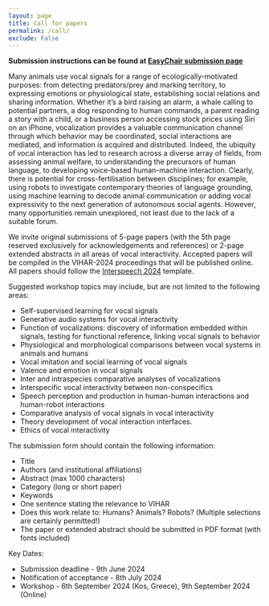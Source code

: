 ```yaml
---
layout: page
title: Call for papers
permalink: /call/
exclude: False
---
```

**Submission instructions can be found at [EasyChair submission page](https://easychair.org/conferences/?conf=vihar2024)**

Many animals use vocal signals for a range of ecologically-motivated purposes: from detecting predators/prey and marking territory, to expressing emotions or physiological state, establishing social relations and sharing information. Whether it’s a bird raising an alarm, a whale calling to potential partners, a dog responding to human commands, a parent reading a story with a child, or a business person accessing stock prices using Siri on an iPhone, vocalization provides a valuable communication channel through which behavior may be coordinated, social interactions are mediated, and information is acquired and distributed. Indeed, the ubiquity of vocal interaction has led to research across a diverse array of fields, from assessing animal welfare, to understanding the precursors of human language, to developing voice-based human-machine interaction. Clearly, there is potential for cross-fertilisation between disciplines; for example, using robots to investigate contemporary theories of language grounding, using machine learning to decode animal communication or adding vocal expressivity to the next generation of autonomous social agents. However, many opportunities remain unexplored, not least due to the lack of a suitable forum.

We invite original submissions of 5-page papers (with the 5th page reserved exclusively for acknowledgements and references) or 2-page extended abstracts in all areas of vocal interactivity. Accepted papers will be compiled in the VIHAR-2024 proceedings that will be published online. All papers should follow the [Interspeech 2024](https://interspeech2024.org/author-resources/) template. 

Suggested workshop topics may include, but are not limited to the following areas:
  - Self-supervised learning for vocal signals
  - Generative audio systems for vocal interactivity
  - Function of vocalizations:  discovery of information embedded within signals, testing for functional reference, linking vocal signals to behavior
  - Physiological and morphological comparisons between vocal systems in animals and humans
  - Vocal imitation and social learning of vocal signals
  - Valence and emotion in vocal signals
  - Inter and intraspecies comparative analyses of vocalizations
  - Interspecific vocal interactivity between non-conspecifics
  - Speech perception and production in human-human interactions and human-robot interactions
  - Comparative analysis of vocal signals in vocal interactivity
  - Theory development of vocal interaction interfaces.
  - Ethics of vocal interactivity 


The submission form should contain the following information:
 - Title
 - Authors (and institutional affiliations)
 - Abstract (max 1000 characters)
 - Category (long or short paper)
 - Keywords
 - One sentence stating the relevance to VIHAR
 - Does this work relate to: Humans? Animals? Robots? (Multiple selections are certainly permitted!)
 - The paper or extended abstract should be submitted in PDF format (with fonts included)



<!--Almost all animals exploit vocal signals for a range of ecologically-motivated purposes: from detecting predators/prey and marking territory, to expressing emotions, establishing social relations and sharing information. Whether it’s a bird raising an alarm, a whale calling to potential partners, a dog responding to human commands, a parent reading a story with a child, or a businessperson accessing stock prices using Siri on an iPhone, vocalisation provides a valuable communications channel through which behaviour may be coordinated and controlled, and information may be distributed and acquired. Indeed, the ubiquity of vocal interaction has led to research across a diverse array of fields, from assessing animal welfare, to understanding the precursors of human language, to developing voice-based human-machine interaction. Clearly, there is potential for cross-fertilisation between disciplines; for example, using robots to investigate contemporary theories of language grounding, using machine learning to analyse different habitats or adding vocal expressivity to the next generation of autonomous social agents. However, many opportunities remain unexplored, not least due to the lack of a suitable forum.

**VIHAR-2021** is the third international workshop on **Vocal Interactivity in-and-between Humans, Animals and Robots**. Taking place virtyally in Paris, Frabce on 14-15 October 2021, VIHAR-2021 aims to bring together researchers studying vocalisation and speech-based interaction in-and-between humans, animals and robots from a variety of different fields. VIHAR-2021 will provide an opportunity to share and discuss theoretical insights, best practices, tools and methodologies, and to identify common principles underpinning vocal behaviour in a multi-disciplinary environment.

 We are aiming to keep the registration fee as low as possible.

The workshop follows the success of the International workshop on Vocal Interactivity in-and-between Humans, Animals and Robots ([VIHAR-2017](http://vihar-2017.vihar.org/)). If you wish to join the VIHAR community, you can read more about us here, subscribe to our mailing list here, follow the VIHAR-2019 twitter account or [Facebook group](https://www.facebook.com/groups/1447726768643928/). -->

<!---
We invite original submissions of abstracts in all areas of vocal interactivity. Suggested workshop topics may include, but are not limited to the following areas:
  - Physiological and morphological comparisons between vocal systems in animals
  - Properties and functions of animal signals
  - Evolution of vocal interactivity
  - Vocal imitation and learning
  - Conveyance of emotion
  - Comparative analyses of human and animal vocalisations
  - Use of vocalisation
  - Vocal interactivity between non-conspecifics
  - Spoken language systems
  - Technology-based research methods
  - Vocal interaction with robots

To present your work/ideas at VIHAR you will need to submit:
 - Title
 - Authors (and institutional affiliations)
 - Abstract (max 500 words; you are also encouraged to include one image/diagram)
 - One sentence stating the relevance to VIHAR
 - Does this work relate to: Humans? Animals? Robots? (Multiple selections are certainly permitted!)

The number of proposals from each presenter (“first author”) is limited to two. The number of proposals that a co-author can be involved in is limited to five.

A panel of experts will curate the submissions in order to ensure they belong to the scope of the workshop.

A compilation of the abstracts will be published online on the workshop website in the form of abstracts-only proceedings.

The authors will have the opportunity to submit papers to special issue organized in a journal after the VIHAR workshop.

Submission link: 
<https://forms.gle/VbvmLX3izxcFuFft9> 
-->

<!---Suggested workshop topics may include, but are not limited to the following areas:
- Physiological and morphological comparisons between vocal systems in animals
- Properties and functions of animal signals
- Evolution of vocal interactivity
- Vocal imitation and learning
- Conveyance of emotion
- Comparative analyses of human and animal vocalisations
- Use of vocalisation
- Vocal interactivity between non-conspecifics
- Spoken language systems
- Technology-based research methods
- Vocal interaction with robots
-->
<!--- Open access journal publisher PeerJ is pleased to announce **two PeerJ Awards at VIHAR 2019**, to be awarded by an expert judging panel to the best submission/presentation from a student or early-career researcher. Each award includes a voucher for a free PeerJ publication (normally $1095), and aims to support students and early career researchers and bring continued awareness to the benefits that open access and open communication have in furthering scientific progress.


Submission link: [https://easychair.org/conferences/?conf=vihar2019](https://easychair.org/conferences/?conf=vihar2019)

Author kit:
- Word template: [http://vihar-2021.vihar.org/assets/templates/vihar2021_word_template.docx](http://vihar-2021.vihar.org/assets/templates/vihar2019_word_template.docx)
- Latex template: [http://vihar-2021.vihar.org/assets/templates/vihar2021_latex_template.zip](http://vihar-2019.vihar.org/assets/templates/vihar2021_latex_template.zip)

Since the 2019 template for VIHAR submissions has a larger font than previous editions, we have modified the page limits: (a) short papers can be up to 3 pages in total; (b) longer papers are still 5 pages, but can use an extra sixth page for acknowledgments and references.
-->
Key Dates:
- Submission deadline - 9th June 2024
- Notification of acceptance -  8th July 2024
- Workshop - 6th September 2024 (Kos, Greece), 9th September 2024 (Online)

